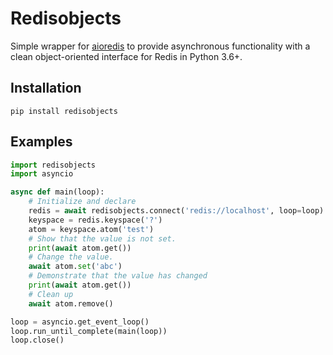 Redisobjects
============

Simple wrapper for [aioredis](https://github.com/aio-libs/aioredis) to provide asynchronous functionality with a clean object-oriented interface for Redis in Python 3.6+.

Installation
------------

```shell
pip install redisobjects
```

Examples
--------

```python
import redisobjects
import asyncio

async def main(loop):
    # Initialize and declare
    redis = await redisobjects.connect('redis://localhost', loop=loop)
    keyspace = redis.keyspace('?')
    atom = keyspace.atom('test')
    # Show that the value is not set.
    print(await atom.get())
    # Change the value.
    await atom.set('abc')
    # Demonstrate that the value has changed
    print(await atom.get())
    # Clean up
    await atom.remove()

loop = asyncio.get_event_loop()
loop.run_until_complete(main(loop))
loop.close()
```
